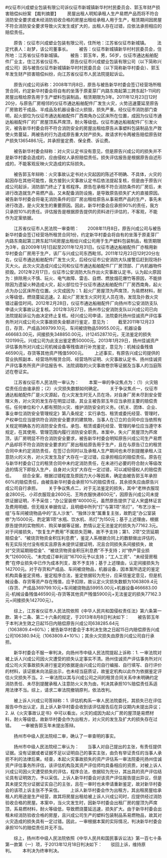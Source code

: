 #仪征市兴成塑业包装有限公司诉仪征市新城镇新华村村民委员会、郭玉年财产损害赔偿纠纷案 
【裁判摘要】       房屋出租人明知承租人生产易燃产品而将不符合消防安全要求或未经消防验收合格的房屋出租给承租人用于生产，租赁期间因房屋不符合消防安全要求导致火灾发生或扩大的，出租人存在过错，应依法承担相应的赔偿责任。           

       原告：仪征市兴成塑业包装有限公司，住所地：江苏省仪征市新城镇。       法定代表人：赵梦，该公司董事长。       被告：仪征市新城镇新华村村民委员会，住所地：江苏省仪征市新城镇。       被告：郭玉年，男，56岁，仪征市通达船舶配件厂业主，住江苏省仪征市。       原告仪征市兴成塑业包装有限公司（以下简称兴成公司）因与被告仪征市新城镇新华村村民委员会（以下简称新华村委会）、郭玉年发生财产损害赔偿纠纷，向江苏省仪征市人民法院提起诉讼。

       原告兴成公司诉称：2008年11月8日，原告与被告新华村委会签订经营场所租赁合同，约定新华村委会将自有的坐落于原麦芽厂内路东南起第三跨东起1-11间的房屋出租给原告用于生产塑料包装制品，租赁期限为3年。2011年12月23日12时20分，与原告厂房相邻的仪征市通达船舶配件厂发生火灾，火势迅速蔓延至原告厂房致若干成品、半成品及机器设备过火损毁，损失严重。经仪征市消防部门查明，起火部位为仪征市通达船舶配件厂西南角办公区床所在位置，成因为仪征市通达船舶配件厂的厂房屋顶系芦席顶，耐火等级低。仪征市通达船舶配件厂引发火灾，被告新华村委会将不符合消防安全的房屋出租给原告从事塑料包装制品生产致使火势蔓延，两被告的行为造成原告重大财产损失。故请求判令两被告赔偿原告财产损失1365486.1元，并承担鉴定费、保全费、诉讼费。

       被告新华村委会辩称：对火灾认定书没有意见，但是原告兴成公司的损失并不是新华村委会造成的，应由侵权人承担赔偿责任。损失评估报告是根据原告自述形成的，不能客观反映火灾造成的实际损失。

       被告郭玉年辩称：火灾事故认定书对火灾起因的陈述不明确、不具体，火灾的起因存在其他可能性，我方接到火灾事故认定书后依法提起复核，但是由于原告兴成公司起诉，消防部门终止了复核程序。原告在承租不符合消防条件的厂房后，未进行改造就生产易燃产品，又未配备消防设施，是导致原告损失扩大的直接原因。被告新华村委会将毫无消防条件的旧厂房出租给原告从事易燃产品的生产，事先未进行改造，是火灾发生的重要原因。因此，新华村委会应承担90%的责任，我方只承担10%的责任。评估报告是根据原告提供的资料进行评估的，不客观，不能作为定案依据。

       江苏省仪征市人民法院一审查明：       2008年11月8日，原告兴成公司与被告新华村委会签订经营场所租赁合同1份，约定新华村委会将自有的坐落于原麦芽厂内路东南起第三跨东起11间房屋出租给兴成公司用于生产塑料包装制品，租赁期限为3年，自2009年1月1日起至2011年12月31日。仪征市通达船舶配件厂亦租用新华村委会厂房用于生产，该厂与兴成公司东西毗邻。2011年12月23日12时20分左右，仪征市通达船舶配件厂发生火灾，后经仪征市公安消防大队接警后赶到现场扑灭大火。此次火灾造成兴成公司和仪征市通达船舶配件厂厂房顶部、厂内机器物件损毁。2012年2月17日，仪征市公安消防大队作出火灾事故认定书，认为起火原因为：排除用火不慎、玩火、电气故障、雷击、自燃、燃放烟花爆竹等原因，不能排除因为遗留火种造成火灾，起火部位位于仪征市通达船舶配件厂厂房西南角，起火点为办公区床所在位置。火灾成因为：1. 起火厂房屋顶为芦席顶，为易燃材料，耐火等级低，燃烧蔓延迅速。2. 起火厂房发生火灾时无人员在场，发现及扑救火灾错过最佳时间。2012年2月28日，仪征市通达船舶配件厂向扬州市公安消防支队申请火灾事故认定复核。2012年3月27日，扬州市公安消防支队以兴成公司已向法院提起诉讼为由决定终止复核。经兴成公司申请，法院委托扬州佳诚资产评估事务所对兴成公司火灾事故损失金额进行鉴定，意见为：       截至2011年12月23日，存货、产成品369799.10元、车间被烧物品59955.00元，机器设备466683.00元，间接损失348850.00元，计1245287.10元，无法鉴定的损失120199元。兴成公司为此支出鉴定费50000元。2013年1月29日，扬州佳诚资产评估事务所对兴成公司机械设备等残值进行补充鉴定，意见为：机械设备残值46590元，存货等其他资产残值5900元。       上述事实，有原告兴成公司提供的营业执照副本、经营场所租赁合同、经营场所证明、火灾事故认定书、扬州佳诚资产评估事务所资产评估报告书、法院调取的火灾事故卷宗等证据及当事人的当庭陈述在卷证实。

       江苏省仪征市人民法院一审认为：        本案一审的争议焦点为：（1）火灾赔偿责任应由谁承担；（2）火灾损失数额如何确定。       关于争议焦点一，仪征市通达船舶配件厂是火灾源起，在火灾发生时无人员在场，对自身厂房未尽到安全管理义务，对火灾的发生存在明显过错，其业主被告郭玉年应当承担主要的赔偿责任。任何单位和个人都有预防火灾、维护消防安全的义务。《机关、团体、企业、事业单位消防安全管理规定》第八条规定：实行承包、租赁或委托经营、管理时，产权单位应当提供符合消防安全要求的建筑物，当事人在订立的合同中应当依照有关规定明确各方的消防安全责任。承包、租赁或委托经营、管理的单位应当遵守本规定，在其使用、管理范围内履行消防安全职责。本案中，失火厂房屋顶为芦席顶，该厂房明显不符合消防安全要求，被告新华村委会明知原告兴成公司生产易燃产品却将不符合消防安全要求的厂房出租给原告用于生产，且在与原告订立的租赁合同中未约定消防责任，在签订合同时以及承租人生产期间也未尽到提醒承租人注意防火的义务，对火灾发生及扩大存在一定过错，应承担相应的赔偿责任。原告在与新华村委会订立的租赁合同中未约定消防责任，在未进行必要的符合耐火等级改造的情况下即投入生产，自身对火灾扩大存在一定过错，可以减轻侵权人的赔偿责任。       综合全案，根据过错程度及原因力大小等因素，确定由被告郭玉年承担60%的赔偿责任，由被告新华村委会承担10%的赔偿责任，其余损失应由原告兴成公司自行承担。       关于争议焦点二，对于无法鉴定的损失，其中“老林衣服现金2800元、小邓衣服现金2600元、王玲衣服快递600元”，因原告兴成公司未提供证据证明，不予采信；“办公室装修”40000元，虽然原告提供了证人宋盛林证言及费用明细，但无相关单据佐证，且明细中所列“灯”与第1项“吊灯”，“布艺沙发一组”与车间被烧物品中的“五人沙发”、“独体沙发”属重复主张，故酌定“办公室装修”为15000元、酌定第1项“水瓶、饮水机、吊灯”为150元；基于上述理由，根据原告提供的实物照片、购买单据等证据，酌情认定无法鉴定的损失为77162.3元。对于间接损失，“恢复生产费用”不属损失范畴，故不予支持；第1、2项“交货延期赔偿金”、“被烧货物资金积压利息费”，鉴定人系根据合同上的数额做出评估的，有无实际兑付没有核实且原告未提供证据证明，况且合同损失系间接损失，故对“交货延期赔偿金”、“被烧货物资金积压利息费”不予支持；对“停产营业损失”126000元、“未完成订单利润”16700元予以支持；“工人工资”、“未经营房租费”在停业损失中已作为成本列支，故不予支持；基于上述理由，认定间接损失为142700元。对于存货和产成品、车间被烧物品，机器设备，因本案所选定的鉴定机构具备鉴定资格，鉴定程序合法，鉴定依据较为充分，应采信鉴定意见，但是机械设备、存货等资产存在残值，应予扣除，故认定火灾损失数额为1063809.4元（存货、产成品369799.10元+车间被烧物品59955.00元+机器设备466683.00元-机械设备残值46590元-存货等其他资产残值5900元+无法鉴定的损失77162.3元+间接损失142700元）。

       综上，江苏省仪征市人民法院依照《中华人民共和国侵权责任法》第六条第一款、第十二条、第二十六条的规定，于2013年8月8日判决如下：       被告郭玉年于本判决生效之日起15日内赔偿原告兴成公司638285.64元（1063809.4×60%）；被告新华村委会于本判决生效之日起15日内赔偿原告兴成公司106380.94元（1063809.4×10%）；其余火灾损失由原告兴成公司自行承担。

       新华村委会不服一审判决，向扬州市中级人民法院提起上诉称：1. 一审法院对被上诉人兴成公司因火灾遭受的损失认定事实不清。扬州佳诚资产评估事务所对兴成公司火灾事故损失进行鉴定的依据是由兴成公司自行编报、自行填写、自行评价的材料，该证据未向法庭出示，也未经当庭质证，故鉴定机构以此作为依据鉴定评估火灾损失不当。2. 一审法院以其与兴成公司之间的租赁合同关系中未明确约定消防责任、未尽到提醒承租人注意防火义务为由，判决其承担10%赔偿责任系适用法律不当。综上，请求二审法院撤销原判，依法改判。

       被上诉人兴成公司答辩称：1. 评估机构系一审人民法院委托，其损失已在评估报告中作出认定，且上诉人新华村委会收到该评估报告后在异议期内未提出异议；2. 从《火灾事故认定书》中可以看出，火灾的成因为起火厂房的屋顶是易燃材料，耐火等级低，故新华村委会作为出租方，对火灾的发生及扩大的损失存在过错。      一审被告郭玉年未提出答辩。

       扬州市中级人民法院经二审，确认了一审查明的事实。

       扬州市中级人民法院经二审认为：       当事人对自己提出的主张，有责任提供证据。没有证据或者证据不足以证明自己的事实主张，由负有举证责任的当事人承担不利的法律后果。经查，本起火灾事故损失的资产评估系一审法院委托扬州佳诚资产评估事务所评估，该评估机构及其资产评估师均具备相应的资质，对被上诉人兴成公司因火灾遭受损失的评估，程序合法，依据较为充分，其出具的资产评估结论具有证明效力，予以采信。上诉人新华村委会对该资产评估报告提出异议，但是其未提交充分证据证实自己的主张，且在一审时也未申请重新鉴定，故对新华村委会的该项上诉主张不予采信。       上诉人新华村委会作为出租方，其出租房屋给承租人的用途是生产经营，故其将房屋出租给被上诉人兴成公司时，应提供经过消防验收合格的房屋。本案中，当火灾发生时，因新华村委会出租厂房的屋顶为芦席顶，系易燃材料，耐火等级低，导致燃烧蔓延迅速，损失扩大。由于新华村委会出租未经消防验收合格的房屋，且兴成公司生产的塑料包装制品系易燃物品，故其对火灾造成的损失具有一定过错。因此，一审根据本案的实际情况，判决新华村委会承担10%的赔偿责任并无不当。

       综上，扬州市中级人民法院依照《中华人民共和国民事诉讼法》第一百七十条第一款第（一）项，于2013年12月18日判决如下：       驳回上诉，维持原判。       本判决为终审判决。


